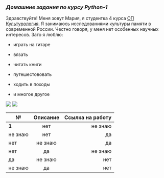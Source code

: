 ### *Домашние задания по курсу Python-1*

Здравствуйте! Меня зовут Мария, я студентка 4 курса [ОП Культурология](https://www.hse.ru/ba/cultural). Я занимаюсь исследованиями культуры памяти в современной России. Честно говоря, у меня нет особенных научных интересов. Зато я люблю:
+ играть на гитаре 
- вязать 
+ читать книги 
- путешестововать 
+ ходить в походы 
- и многое другое

![](https://wallbox.ru/resize/1680x1050/wallpapers/main2/201716/149241522858f472fc771366.51671582.jpg)
![](https://lovelypuppets.ru/wp-content/uploads/2017/09/db0a118c59c43ebe6c42efdfd66u-768x768.jpg)

**№**|**Описание**|**Ссылка на работу**
---|:---:|---:
**1**|нет|не знаю
не знаю|нет|да
нет|не знаю|да
нет|да|не знаю
да|не знаю|нет
не знаю|да|нет
